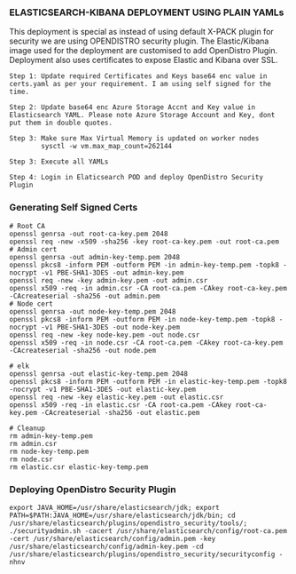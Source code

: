 ### ELASTICSEARCH-KIBANA DEPLOYMENT USING PLAIN YAMLs

This deployment is special as instead of using default X-PACK plugin for security we are using OPENDISTRO security plugin. The Elastic/Kibana image used for the deployment are customised to add OpenDistro Plugin. Deployment also uses certificates to expose Elastic and Kibana over SSL.

```
Step 1: Update required Certificates and Keys base64 enc value in certs.yaml as per your requirement. I am using self signed for the time.

Step 2: Update base64 enc Azure Storage Accnt and Key value in Elasticsearch YAML. Please note Azure Storage Account and Key, dont put them in double quotes.

Step 3: Make sure Max Virtual Memory is updated on worker nodes
        sysctl -w vm.max_map_count=262144

Step 3: Execute all YAMLs

Step 4: Login in Elaticsearch POD and deploy OpenDistro Security Plugin
```


### Generating Self Signed Certs

```
# Root CA
openssl genrsa -out root-ca-key.pem 2048
openssl req -new -x509 -sha256 -key root-ca-key.pem -out root-ca.pem
# Admin cert
openssl genrsa -out admin-key-temp.pem 2048
openssl pkcs8 -inform PEM -outform PEM -in admin-key-temp.pem -topk8 -nocrypt -v1 PBE-SHA1-3DES -out admin-key.pem
openssl req -new -key admin-key.pem -out admin.csr
openssl x509 -req -in admin.csr -CA root-ca.pem -CAkey root-ca-key.pem -CAcreateserial -sha256 -out admin.pem
# Node cert
openssl genrsa -out node-key-temp.pem 2048
openssl pkcs8 -inform PEM -outform PEM -in node-key-temp.pem -topk8 -nocrypt -v1 PBE-SHA1-3DES -out node-key.pem
openssl req -new -key node-key.pem -out node.csr
openssl x509 -req -in node.csr -CA root-ca.pem -CAkey root-ca-key.pem -CAcreateserial -sha256 -out node.pem

# elk
openssl genrsa -out elastic-key-temp.pem 2048
openssl pkcs8 -inform PEM -outform PEM -in elastic-key-temp.pem -topk8 -nocrypt -v1 PBE-SHA1-3DES -out elastic-key.pem
openssl req -new -key elastic-key.pem -out elastic.csr
openssl x509 -req -in elastic.csr -CA root-ca.pem -CAkey root-ca-key.pem -CAcreateserial -sha256 -out elastic.pem

# Cleanup
rm admin-key-temp.pem
rm admin.csr
rm node-key-temp.pem
rm node.csr
rm elastic.csr elastic-key-temp.pem

```


### Deploying OpenDistro Security Plugin

```
export JAVA_HOME=/usr/share/elasticsearch/jdk; export PATH=$PATH:JAVA_HOME=/usr/share/elasticsearch/jdk/bin; cd /usr/share/elasticsearch/plugins/opendistro_security/tools/; ./securityadmin.sh -cacert /usr/share/elasticsearch/config/root-ca.pem -cert /usr/share/elasticsearch/config/admin.pem -key /usr/share/elasticsearch/config/admin-key.pem -cd /usr/share/elasticsearch/plugins/opendistro_security/securityconfig -nhnv

```